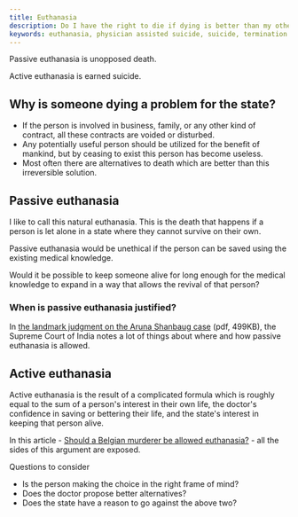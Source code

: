 ```yaml
---
title: Euthanasia
description: Do I have the right to die if dying is better than my other options?
keywords: euthanasia, physician assisted suicide, suicide, termination
---
```

Passive euthanasia is unopposed death.

Active euthanasia is earned suicide.

## Why is someone dying a problem for the state? ##
* If the person is involved in business, family, or any other kind of contract, all these contracts are voided or disturbed.
* Any potentially useful person should be utilized for the benefit of mankind, but by ceasing to exist this person has become useless.
* Most often there are alternatives to death which are better than this irreversible solution.

## Passive euthanasia ##
I like to call this natural euthanasia. This is the death that happens if a person is let alone in a state where they cannot survive on their own.

Passive euthanasia would be unethical if the person can be saved using the existing medical knowledge.

Would it be possible to keep someone alive for long enough for the medical knowledge to expand in a way that allows the revival of that person?


### When is passive euthanasia justified? ###
In [the landmark judgment on the Aruna Shanbaug case](http://judis.nic.in/supremecourt/imgs1.aspx?filename=37709) (pdf, 499KB), the Supreme Court of India notes a lot of things about where and how passive euthanasia is allowed.

## Active euthanasia ##
Active euthanasia is the result of a complicated formula which is roughly equal to the sum of a person's interest in their own life, the doctor's confidence in saving or bettering their life, and the state's interest in keeping that person alive.

In this article - [Should a Belgian murderer be allowed euthanasia?](http://www.bbc.com/news/magazine-30708585) - all the sides of this argument are exposed.

Questions to consider
* Is the person making the choice in the right frame of mind?
* Does the doctor propose better alternatives?
* Does the state have a reason to go against the above two?
